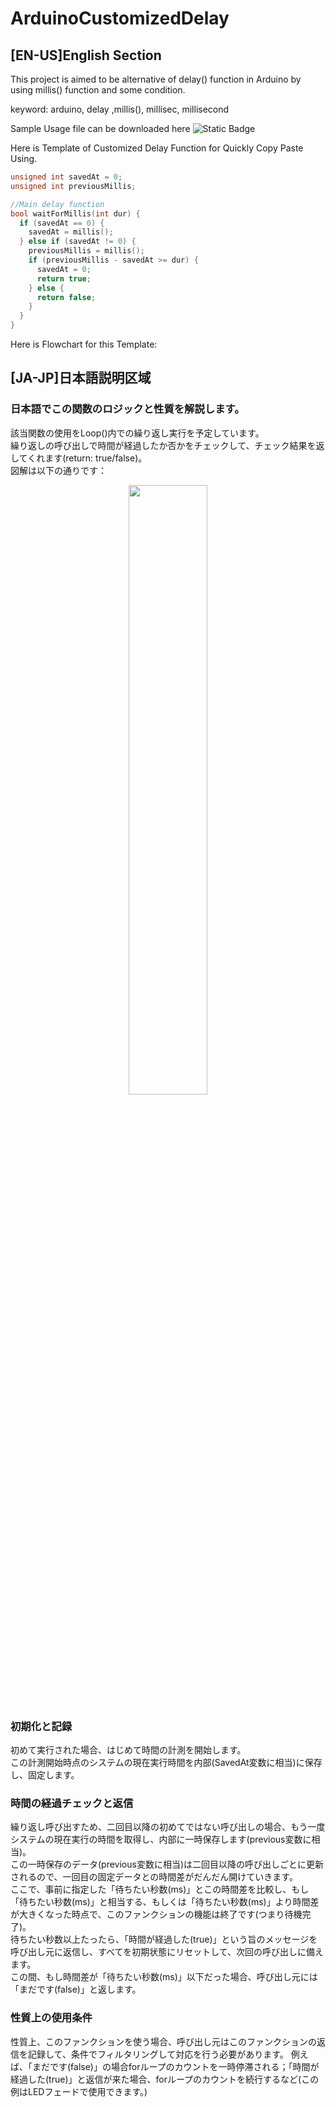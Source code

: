 # ArduinoCustomizedDelay
## [EN-US]English Section
This project is aimed to be alternative of delay() function in Arduino by using millis() function and some condition.

keyword: arduino, delay ,millis(), millisec, millisecond

Sample Usage file can be downloaded here ![Static Badge](https://img.shields.io/badge/SampleUsage-v4.10.16.0-yellow?link=https%3A%2F%2Fgithub.com%2Fmisosir00177%2FArduinoCustomizedDelay%2Freleases%2Ftag%2Fv4.10.16.0)

Here is Template of Customized Delay Function for Quickly Copy Paste Using.  
```cpp
unsigned int savedAt = 0;
unsigned int previousMillis;

//Main delay function
bool waitForMillis(int dur) {
  if (savedAt == 0) {
    savedAt = millis();
  } else if (savedAt != 0) {
    previousMillis = millis();
    if (previousMillis - savedAt >= dur) {
      savedAt = 0;
      return true;
    } else {
      return false;
    }
  }
}
```

Here is Flowchart for this Template:

## [JA-JP]日本語説明区域
### 日本語でこの関数のロジックと性質を解説します。  
該当関数の使用をLoop()内での繰り返し実行を予定しています。  
繰り返しの呼び出しで時間が経過したか否かをチェックして、チェック結果を返してくれます(return: true/false)。  
図解は以下の通りです：  
<p align="center">
<img src="https://github.com/user-attachments/assets/b8259b47-d87a-4af7-9b2b-8048747be26d" width=50% height=50%>
</p>  

### 初期化と記録
初めて実行された場合、はじめて時間の計測を開始します。  
この計測開始時点のシステムの現在実行時間を内部(SavedAt変数に相当)に保存し、固定します。  

### 時間の経過チェックと返信
繰り返し呼び出すため、二回目以降の初めてではない呼び出しの場合、もう一度システムの現在実行の時間を取得し、内部に一時保存します(previous変数に相当)。  
この一時保存のデータ(previous変数に相当)は二回目以降の呼び出しごとに更新されるので、一回目の固定データとの時間差がだんだん開けていきます。  
ここで、事前に指定した「待ちたい秒数(ms)」とこの時間差を比較し、もし「待ちたい秒数(ms)」と相当する、もしくは「待ちたい秒数(ms)」より時間差が大きくなった時点で、このファンクションの機能は終了です(つまり待機完了)。  
待ちたい秒数以上たったら、「時間が経過した(true)」という旨のメッセージを呼び出し元に返信し、すべてを初期状態にリセットして、次回の呼び出しに備えます。  
この間、もし時間差が「待ちたい秒数(ms)」以下だった場合、呼び出し元には「まだです(false)」と返します。  

### 性質上の使用条件

性質上、このファンクションを使う場合、呼び出し元はこのファンクションの返信を記録して、条件でフィルタリングして対応を行う必要があります。
例えば、「まだです(false)」の場合forループのカウントを一時停滞される；「時間が経過した(true)」と返信が来た場合、forループのカウントを続行するなど(この例はLEDフェードで使用できます。)
